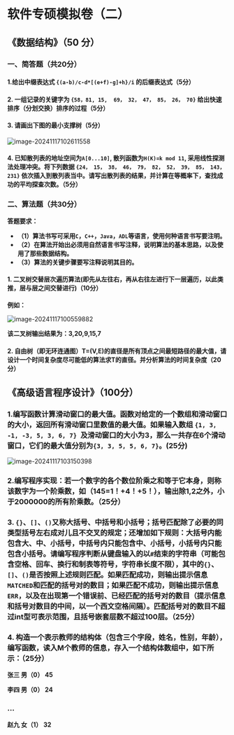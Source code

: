 # 软件专硕模拟卷（二）

## 《数据结构》（50 分）

### 一、简答题（共20分）

#### 1.给出中缀表达式    `{(a-b)/c-d*[(e+f)-g]+h}/i`     的后缀表达式（5分）



#### 2. 一组记录的关键字为   `{58，81, 15,  69， 32， 47， 85， 26， 70}`     给出快速排序（分划交换）排序的过程（5分）



#### 3. 请画出下图的最小支撑树（5分）

![image-20241117102611558](C:\Users\phil\AppData\Roaming\Typora\typora-user-images\image-20241117102611558.png)



#### 4. 已知散列表的地址空间为`A[0...10]`, 散列函数为`H(K)=k mod 11`, 采用线性探测法处理冲突。将下列数据                                   `{24， 15， 38， 46， 79， 82， 52， 39， 85， 143， 231}`   依次插入到散列表当中。请写出散列表的结果，并计算在等概率下，查找成功的平均探查次数。（5分）





### 二、算法题（共30分）

**答题要求：**

- **（1）算法书写可采用`C`，`C++`，`Java`，`ADL`等语言，使用何种语言书写要注明。**
- **（2）在算法开始出必须用自然语言书写注释，说明算法的基本思路，以及使用了那些数据结构。**
- **（3）算法的关键步骤要写注释说明其目的。**

 

#### 1. 二叉树交替层次遍历算法(即先从左往右，再从右往左进行下一层遍历，以此类推，层与层之间交替进行)（10分）

**例如：**

![image-20241117100559882](C:\Users\phil\AppData\Roaming\Typora\typora-user-images\image-20241117100559882.png)

**该二叉树输出结果为：3,20,9,15,7**



#### 2. 自由树（即无环连通图）T=(V,E)的直径是所有顶点之间最短路径的最大值，请设计一个时间复杂度尽可能低的算法求T的直径。并分析算法的时间复杂度（20分）





## 《高级语言程序设计》（100分）

### 1.编写函数计算滑动窗口的最大值。函数对给定的一个数组和滑动窗口的大小，返回所有滑动窗口里数值的最大值。如果输入数组 `{1, 3, -1, -3, 5, 3, 6, 7} `及滑动窗口的大小为3，那么一共存在6个滑动窗口，它们的最大值分别为`{3, 3, 5, 5, 6, 7}`。(25分)

![image-20241117103150398](C:\Users\phil\AppData\Roaming\Typora\typora-user-images\image-20241117103150398.png)





### 2.**编写程序实现：若一个数字的各个数位阶乘之和等于它本身，则称该数字为一个阶乘数，如（145=1！+4！+5！），输出除1,2之外，小于2000000的所有阶乘数。**（25分）



### 3. `{}`、`[]`、`()`又称大括号、中括号和小括号；括号匹配除了必要的同类型括号左右成对儿且不交叉的规定；还增加如下规则：大括号内能包含大、中、小括号，中括号内只能包含中、小括号，小括号内只能包含小括号。请编写程序判断从键盘输入的以`#`结束的字符串（可能包含空格、回车、换行和制表等符号，字符串长度不限），其中的`{}`、`[]`、`()`是否按照上述规则匹配。如果匹配成功，则输出提示信息`MATCHED`和匹配的括号对的数目；如果匹配不成功，则输出提示信息`ERR`，以及在出现第一个错误前、已经匹配的括号对的数目（提示信息和括号对数目的中间，以一个西文空格间隔）。匹配括号对的数目不超过int型可表示范围，且括号嵌套层数不超过100层。（25分）



###  4. 构造一个表示教师的结构体（包含三个字段，姓名，性别，年龄），编写函数，读入M个教师的信息，存入一个结构体数组中，如下所示：（25分）
**张三 男（0） 45**

**李四 男（0） 24**

###  **…** 

**赵九 女（1） 32**

